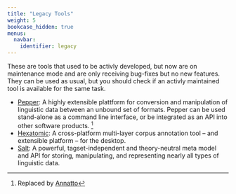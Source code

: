 ```yaml
---
title: "Legacy Tools"
weight: 5
bookcase_hidden: true
menus:
  navbar:
    identifier: legacy
---
```


These are tools that used to be activly developed, but now are on maintenance mode and are only receiving bug-fixes but no new features.
They can be used as usual, but you should check if an activly maintained tool is available for the same task.

- [Pepper](archive-2015-2025/pepper/): A highly extensible plattform for conversion and manipulation of linguistic data between an unbound set of formats. Pepper can be used stand-alone as a command line interface, or be integrated as an API into other software products. [^annatto]
- [Hexatomic](/archive-2015-2025/hexatomic/):  A cross-platform multi-layer corpus annotation tool – and extensible platform – for the desktop.
- [Salt](/archive-2015-2025/salt/): A powerful, tagset-independent and theory-neutral meta model and API for storing, manipulating, and representing nearly all types of linguistic data.

[^annatto]: Replaced by [Annatto](/annatto)
